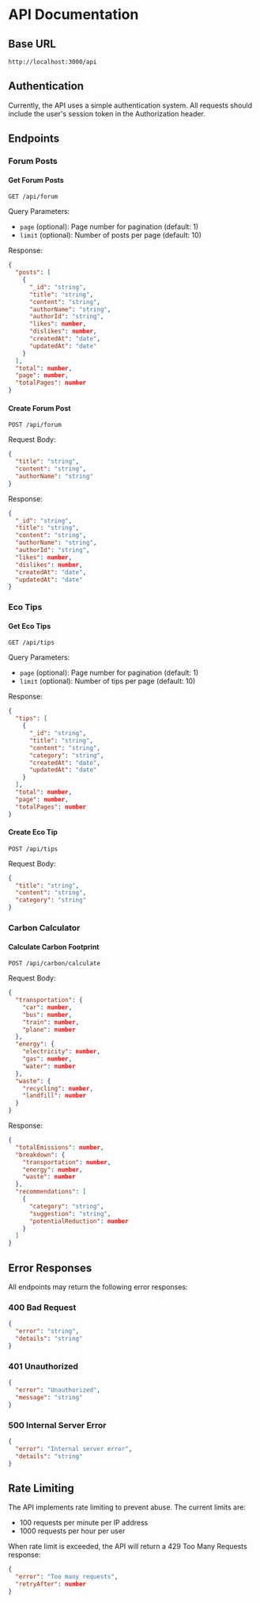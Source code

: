 # API Documentation

## Base URL
```
http://localhost:3000/api
```

## Authentication
Currently, the API uses a simple authentication system. All requests should include the user's session token in the Authorization header.

## Endpoints

### Forum Posts

#### Get Forum Posts
```http
GET /api/forum
```

Query Parameters:
- `page` (optional): Page number for pagination (default: 1)
- `limit` (optional): Number of posts per page (default: 10)

Response:
```json
{
  "posts": [
    {
      "_id": "string",
      "title": "string",
      "content": "string",
      "authorName": "string",
      "authorId": "string",
      "likes": number,
      "dislikes": number,
      "createdAt": "date",
      "updatedAt": "date"
    }
  ],
  "total": number,
  "page": number,
  "totalPages": number
}
```

#### Create Forum Post
```http
POST /api/forum
```

Request Body:
```json
{
  "title": "string",
  "content": "string",
  "authorName": "string"
}
```

Response:
```json
{
  "_id": "string",
  "title": "string",
  "content": "string",
  "authorName": "string",
  "authorId": "string",
  "likes": number,
  "dislikes": number,
  "createdAt": "date",
  "updatedAt": "date"
}
```

### Eco Tips

#### Get Eco Tips
```http
GET /api/tips
```

Query Parameters:
- `page` (optional): Page number for pagination (default: 1)
- `limit` (optional): Number of tips per page (default: 10)

Response:
```json
{
  "tips": [
    {
      "_id": "string",
      "title": "string",
      "content": "string",
      "category": "string",
      "createdAt": "date",
      "updatedAt": "date"
    }
  ],
  "total": number,
  "page": number,
  "totalPages": number
}
```

#### Create Eco Tip
```http
POST /api/tips
```

Request Body:
```json
{
  "title": "string",
  "content": "string",
  "category": "string"
}
```

### Carbon Calculator

#### Calculate Carbon Footprint
```http
POST /api/carbon/calculate
```

Request Body:
```json
{
  "transportation": {
    "car": number,
    "bus": number,
    "train": number,
    "plane": number
  },
  "energy": {
    "electricity": number,
    "gas": number,
    "water": number
  },
  "waste": {
    "recycling": number,
    "landfill": number
  }
}
```

Response:
```json
{
  "totalEmissions": number,
  "breakdown": {
    "transportation": number,
    "energy": number,
    "waste": number
  },
  "recommendations": [
    {
      "category": "string",
      "suggestion": "string",
      "potentialReduction": number
    }
  ]
}
```

## Error Responses

All endpoints may return the following error responses:

### 400 Bad Request
```json
{
  "error": "string",
  "details": "string"
}
```

### 401 Unauthorized
```json
{
  "error": "Unauthorized",
  "message": "string"
}
```

### 500 Internal Server Error
```json
{
  "error": "Internal server error",
  "details": "string"
}
```

## Rate Limiting

The API implements rate limiting to prevent abuse. The current limits are:
- 100 requests per minute per IP address
- 1000 requests per hour per user

When rate limit is exceeded, the API will return a 429 Too Many Requests response:
```json
{
  "error": "Too many requests",
  "retryAfter": number
}
``` 